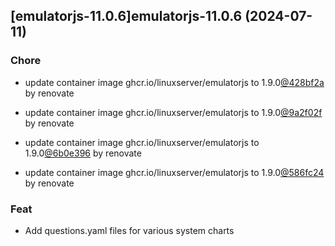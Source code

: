 

## [emulatorjs-11.0.6]emulatorjs-11.0.6 (2024-07-11)

### Chore



- update container image ghcr.io/linuxserver/emulatorjs to 1.9.0[@428bf2a](https://github.com/428bf2a) by renovate

- update container image ghcr.io/linuxserver/emulatorjs to 1.9.0[@9a2f02f](https://github.com/9a2f02f) by renovate

- update container image ghcr.io/linuxserver/emulatorjs to 1.9.0[@6b0e396](https://github.com/6b0e396) by renovate

- update container image ghcr.io/linuxserver/emulatorjs to 1.9.0[@586fc24](https://github.com/586fc24) by renovate

### Feat



- Add questions.yaml files for various system charts